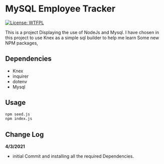 # MySQL Employee Tracker

[![License: WTFPL](https://img.shields.io/badge/License-WTFPL-brightgreen.svg)](http://www.wtfpl.net/about/)

This is a project Displaying the use of NodeJs and Mysql. I have chosen in this project to use Knex as a simple sql builder to help me learn Some new NPM packages,

## Dependencies

- Knex
- inquirer
- dotenv
- Mysql

## Usage

```zsh
npm seed.js
npm index.js
```

## Change Log

**4/3/2021**

- initial Commit and installing all the required Dependencies.
